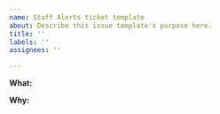 ```yaml
---
name: Staff Alerts ticket template
about: Describe this issue template's purpose here.
title: ''
labels: ''
assignees: ''

---
```


**What:** 

**Why:**
